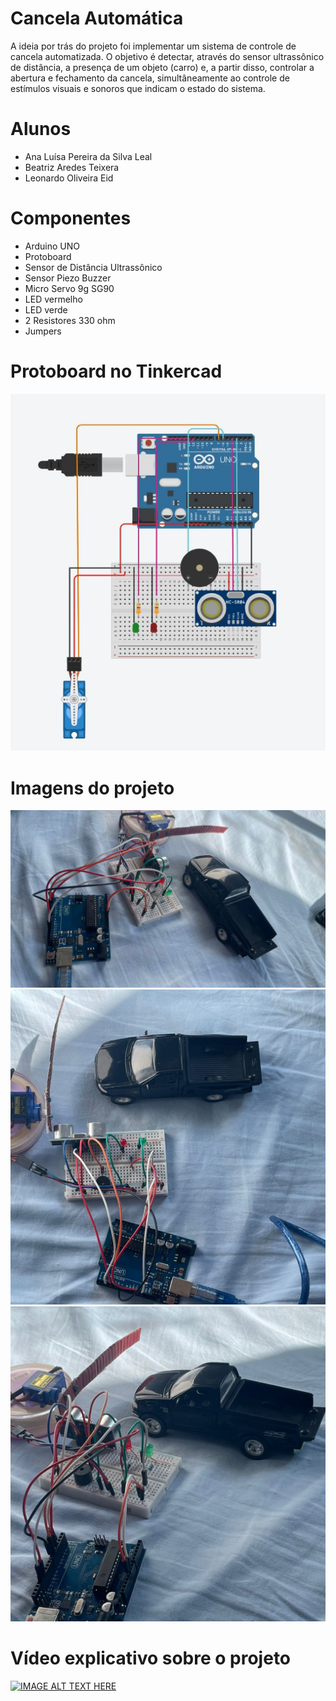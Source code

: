 # Cancela Automática

A ideia por trás do projeto foi implementar um sistema de controle de cancela automatizada. O objetivo é detectar, através do sensor ultrassônico de distância, a presença de um objeto (carro) e, a partir disso, controlar a abertura e fechamento da cancela, simultâneamente ao controle de estímulos visuais e sonoros que indicam o estado do sistema.

# Alunos
  * Ana Luísa Pereira da Silva Leal
  * Beatriz Aredes Teixera
  * Leonardo Oliveira Eid

# Componentes
* Arduino UNO
* Protoboard
* Sensor de Distância Ultrassônico
* Sensor Piezo Buzzer
* Micro Servo 9g SG90
* LED vermelho
* LED verde
* 2 Resistores 330 ohm
* Jumpers

# Protoboard no Tinkercad
![](https://github.com/analuisaleal/CancelaAutomatica/blob/main/94AFDB41-81D2-4307-B9F5-CACF38D3A596.jpg)

# Imagens do projeto
![img1](https://github.com/analuisaleal/CancelaAutomatica/blob/main/WhatsApp%20Image%202025-07-02%20at%2011.29.17.jpeg)
![img2](https://github.com/analuisaleal/CancelaAutomatica/blob/main/WhatsApp%20Image%202025-07-02%20at%2011.29.18%20(1).jpeg)
![img3](https://github.com/analuisaleal/CancelaAutomatica/blob/main/WhatsApp%20Image%202025-07-02%20at%2011.29.18.jpeg)

# Vídeo explicativo sobre o projeto
[![IMAGE ALT TEXT HERE](https://img.youtube.com/vi/gHAUr7-lNrM/0.jpg)](https://www.youtube.com/watch?v=gHAUr7-lNrM)
